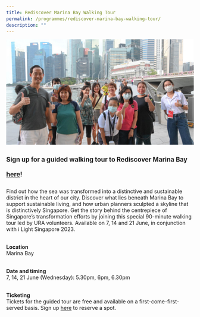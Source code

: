 ```yaml
---
title: Rediscover Marina Bay Walking Tour
permalink: /programmes/rediscover-marina-bay-walking-tour/
description: ""
---
```

![](/images/Programmes/ura%20tour.jpg)
<p style="font-size:17px; line-height:40px">
<b>Sign up for a guided walking tour to Rediscover Marina Bay <a target="_blank" href="https://www.eventbrite.sg/e/rediscover-marina-bay-walking-tour-tickets-633806471217/">here</a>!</b>
	
Find out how the sea was transformed into a distinctive and sustainable district&nbsp;in the heart of our city. Discover what lies beneath Marina Bay to support sustainable living, and how urban planners sculpted a skyline&nbsp;that is distinctively Singapore. Get the story behind the centrepiece of Singapore’s transformation efforts by joining this&nbsp;special 90-minute walking tour led by URA volunteers. Available on 7, 14 and 21 June, in conjunction with i Light Singapore 2023.<br><br>

<b>Location</b><br>
Marina Bay<br><br>

<b>Date and timing</b><br>
7, 14, 21 June (Wednesday): 5.30pm, 6pm, 6.30pm<br><br>

<b>Ticketing</b><br>
Tickets for the guided tour are free and available on a first-come-first-served basis. Sign up <a target="_blank" href="https://www.eventbrite.sg/e/rediscover-marina-bay-walking-tour-tickets-633806471217/">here</a> to reserve a spot.
</p>
